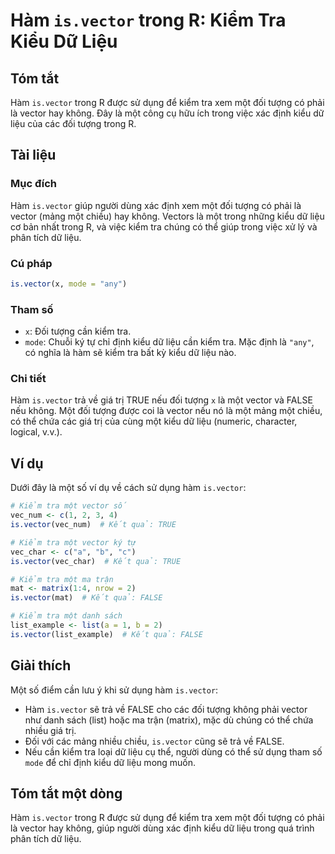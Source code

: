 <!--
Meta Description: # Hàm `is.vector` trong R: Kiểm Tra Kiểu Dữ Liệu ## Tóm tắt Hàm `is.vector` trong R được sử dụng để kiểm tra xem một đối tượng có phải là vector hay k...
Meta Keywords: vector, một, kiểm, tra, liệu
-->

# Hàm `is.vector` trong R: Kiểm Tra Kiểu Dữ Liệu

## Tóm tắt
Hàm `is.vector` trong R được sử dụng để kiểm tra xem một đối tượng có phải là vector hay không. Đây là một công cụ hữu ích trong việc xác định kiểu dữ liệu của các đối tượng trong R.

## Tài liệu
### Mục đích
Hàm `is.vector` giúp người dùng xác định xem một đối tượng có phải là vector (mảng một chiều) hay không. Vectors là một trong những kiểu dữ liệu cơ bản nhất trong R, và việc kiểm tra chúng có thể giúp trong việc xử lý và phân tích dữ liệu.

### Cú pháp
```R
is.vector(x, mode = "any")
```

### Tham số
- `x`: Đối tượng cần kiểm tra.
- `mode`: Chuỗi ký tự chỉ định kiểu dữ liệu cần kiểm tra. Mặc định là `"any"`, có nghĩa là hàm sẽ kiểm tra bất kỳ kiểu dữ liệu nào.

### Chi tiết
Hàm `is.vector` trả về giá trị TRUE nếu đối tượng `x` là một vector và FALSE nếu không. Một đối tượng được coi là vector nếu nó là một mảng một chiều, có thể chứa các giá trị của cùng một kiểu dữ liệu (numeric, character, logical, v.v.).

## Ví dụ
Dưới đây là một số ví dụ về cách sử dụng hàm `is.vector`:

```R
# Kiểm tra một vector số
vec_num <- c(1, 2, 3, 4)
is.vector(vec_num)  # Kết quả: TRUE

# Kiểm tra một vector ký tự
vec_char <- c("a", "b", "c")
is.vector(vec_char)  # Kết quả: TRUE

# Kiểm tra một ma trận
mat <- matrix(1:4, nrow = 2)
is.vector(mat)  # Kết quả: FALSE

# Kiểm tra một danh sách
list_example <- list(a = 1, b = 2)
is.vector(list_example)  # Kết quả: FALSE
```

## Giải thích
Một số điểm cần lưu ý khi sử dụng hàm `is.vector`:
- Hàm `is.vector` sẽ trả về FALSE cho các đối tượng không phải vector như danh sách (list) hoặc ma trận (matrix), mặc dù chúng có thể chứa nhiều giá trị.
- Đối với các mảng nhiều chiều, `is.vector` cũng sẽ trả về FALSE.
- Nếu cần kiểm tra loại dữ liệu cụ thể, người dùng có thể sử dụng tham số `mode` để chỉ định kiểu dữ liệu mong muốn.

## Tóm tắt một dòng
Hàm `is.vector` trong R được sử dụng để kiểm tra xem một đối tượng có phải là vector hay không, giúp người dùng xác định kiểu dữ liệu trong quá trình phân tích dữ liệu.